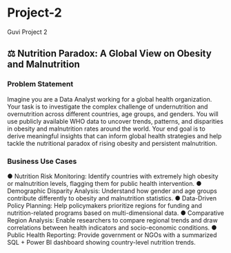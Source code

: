 # Project-2
Guvi Project 2
## ⚖ Nutrition Paradox: A Global View on Obesity and Malnutrition

### Problem Statement 
Imagine you are a Data Analyst working for a global health organization. Your task is to 
investigate the complex challenge of undernutrition and overnutrition across different 
countries, age groups, and genders. You will use publicly available WHO data to uncover 
trends, patterns, and disparities in obesity and malnutrition rates around the world. Your end 
goal is to derive meaningful insights that can inform global health strategies and help tackle the 
nutritional paradox of rising obesity and persistent malnutrition. 
 
### Business Use Cases 
● Nutrition Risk Monitoring: Identify countries with extremely high obesity or malnutrition 
levels, flagging them for public health intervention. 
● Demographic Disparity Analysis: Understand how gender and age groups contribute 
differently to obesity and malnutrition statistics. 
● Data-Driven Policy Planning: Help policymakers prioritize regions for funding and 
nutrition-related programs based on multi-dimensional data. 
● Comparative Region Analysis: Enable researchers to compare regional trends and 
draw correlations between health indicators and socio-economic conditions. 
● Public Health Reporting: Provide government or NGOs with a summarized SQL + 
Power BI dashboard showing country-level nutrition trends.
